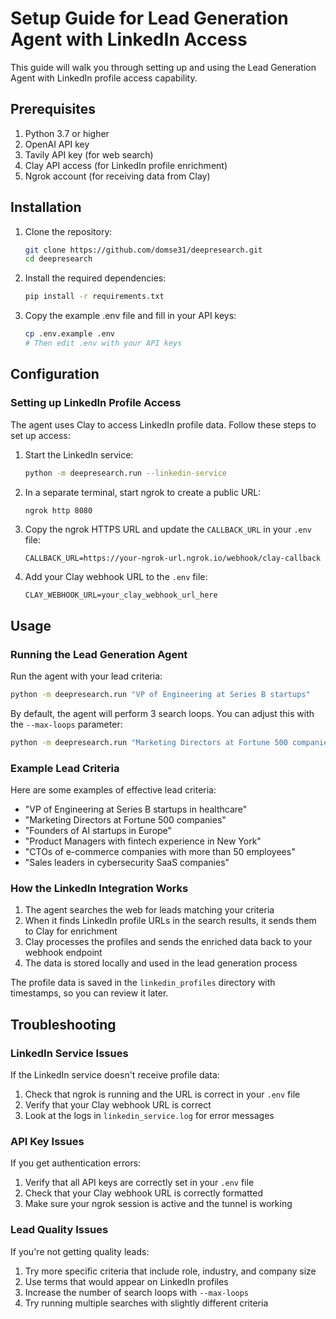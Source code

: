 # Setup Guide for Lead Generation Agent with LinkedIn Access

This guide will walk you through setting up and using the Lead Generation Agent with LinkedIn profile access capability.

## Prerequisites

1. Python 3.7 or higher
2. OpenAI API key
3. Tavily API key (for web search)
4. Clay API access (for LinkedIn profile enrichment)
5. Ngrok account (for receiving data from Clay)

## Installation

1. Clone the repository:
   ```bash
   git clone https://github.com/domse31/deepresearch.git
   cd deepresearch
   ```

2. Install the required dependencies:
   ```bash
   pip install -r requirements.txt
   ```

3. Copy the example .env file and fill in your API keys:
   ```bash
   cp .env.example .env
   # Then edit .env with your API keys
   ```

## Configuration

### Setting up LinkedIn Profile Access

The agent uses Clay to access LinkedIn profile data. Follow these steps to set up access:

1. Start the LinkedIn service:
   ```bash
   python -m deepresearch.run --linkedin-service
   ```

2. In a separate terminal, start ngrok to create a public URL:
   ```bash
   ngrok http 8080
   ```

3. Copy the ngrok HTTPS URL and update the `CALLBACK_URL` in your `.env` file:
   ```
   CALLBACK_URL=https://your-ngrok-url.ngrok.io/webhook/clay-callback
   ```

4. Add your Clay webhook URL to the `.env` file:
   ```
   CLAY_WEBHOOK_URL=your_clay_webhook_url_here
   ```

## Usage

### Running the Lead Generation Agent

Run the agent with your lead criteria:

```bash
python -m deepresearch.run "VP of Engineering at Series B startups"
```

By default, the agent will perform 3 search loops. You can adjust this with the `--max-loops` parameter:

```bash
python -m deepresearch.run "Marketing Directors at Fortune 500 companies" --max-loops 5
```

### Example Lead Criteria

Here are some examples of effective lead criteria:

- "VP of Engineering at Series B startups in healthcare"
- "Marketing Directors at Fortune 500 companies"
- "Founders of AI startups in Europe"
- "Product Managers with fintech experience in New York"
- "CTOs of e-commerce companies with more than 50 employees"
- "Sales leaders in cybersecurity SaaS companies"

### How the LinkedIn Integration Works

1. The agent searches the web for leads matching your criteria
2. When it finds LinkedIn profile URLs in the search results, it sends them to Clay for enrichment
3. Clay processes the profiles and sends the enriched data back to your webhook endpoint
4. The data is stored locally and used in the lead generation process

The profile data is saved in the `linkedin_profiles` directory with timestamps, so you can review it later.

## Troubleshooting

### LinkedIn Service Issues

If the LinkedIn service doesn't receive profile data:

1. Check that ngrok is running and the URL is correct in your `.env` file
2. Verify that your Clay webhook URL is correct
3. Look at the logs in `linkedin_service.log` for error messages

### API Key Issues

If you get authentication errors:

1. Verify that all API keys are correctly set in your `.env` file
2. Check that your Clay webhook URL is correctly formatted
3. Make sure your ngrok session is active and the tunnel is working

### Lead Quality Issues

If you're not getting quality leads:

1. Try more specific criteria that include role, industry, and company size
2. Use terms that would appear on LinkedIn profiles
3. Increase the number of search loops with `--max-loops`
4. Try running multiple searches with slightly different criteria